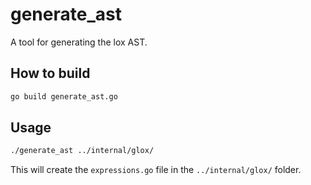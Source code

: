 # generate_ast

A tool for generating the lox AST.

## How to build

```bash
go build generate_ast.go
```

## Usage

```bash
./generate_ast ../internal/glox/
```

This will create the `expressions.go` file in the `../internal/glox/` folder.
